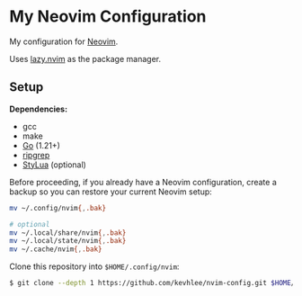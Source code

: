 # My Neovim Configuration

My configuration for [Neovim](https://neovim.io/).

Uses [lazy.nvim](https://github.com/folke/lazy.nvim) as the package manager.

## Setup

__Dependencies:__

- gcc
- make
- [Go](https://golang.google.cn/) (1.21+)
- [ripgrep](https://github.com/BurntSushi/ripgrep/)
- [StyLua](https://github.com/JohnnyMorganz/StyLua/) (optional)

Before proceeding, if you already have a Neovim configuration, create a backup 
so you can restore your current Neovim setup:

```sh
mv ~/.config/nvim{,.bak}

# optional
mv ~/.local/share/nvim{,.bak}
mv ~/.local/state/nvim{,.bak}
mv ~/.cache/nvim{,.bak}
```

Clone this repository into `$HOME/.config/nvim`:

```sh
$ git clone --depth 1 https://github.com/kevhlee/nvim-config.git $HOME/.config/nvim
```
